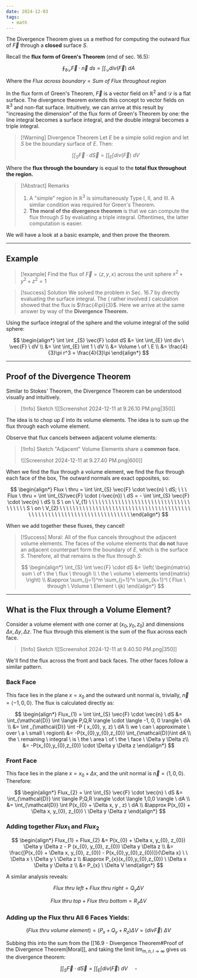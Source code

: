 ```yaml
---
date: 2024-12-03
tags:
  - math
---
```


The Divergence Theorem gives us a method for computing the outward flux of $\vec{F}$ through a **closed** surface $S$.

Recall the **flux form of Green's Theorem** (end of sec. 16.5):

$$
\oint_{\partial \mathcal{D}} \vec{F} \cdot \vec{n} \ ds = \int \int _{\mathcal{D}} div(\vec{F}) \ dA
$$

Where the $Flux \ across \ boundary = Sum \ of \ Flux \ throughout \ region$

In the flux form of Green's Theorem, $\vec{F}$ is a vector field on $\mathbb{R}^2$ and $\mathcal{D}$ is a flat surface. The divergence theorem extends this concept to vector fields on $\mathbb{R}^3$ and non-flat surface. Intuitively, we can arrive at this result by "increasing the dimension" of the flux form of Green's Theorem by one: the line integral becomes a surface integral, and the double integral becomes a triple integral.

> [!Warning] Divergence Theorem
> Let $E$ be a simple solid region and let $S$ be the boundary surface of $E$. Then:
>
> $$
> \int \int_{S} \vec{F} \cdot d\vec{S} = \int \int_{E} \int div (\vec{F}) \ dV
> $$

Where the **flux through the boundary** is equal to the **total flux throughout the region.**

> [!Abstract] Remarks
> 1. A "simple" region in $\mathbb{R}^3$ is simultaneously Type I, II, and III. A similar condition was required for Green's Theorem.
> 2. **The moral of the divergence theorem** is that we can compute the flux through $S$ by evaluating a triple integral. Oftentimes, the latter computation is easier.

We will have a look at a basic example, and then prove the theorem.

---

## Example

> [!example] 
> Find the flux of $\vec{F} = \langle z, y ,x \rangle$ across the unit sphere $x^2 + y^2 + z^2 = 1$

> [!success] Solution
> We solved the problem in Sec. 16.7 by directly evaluating the surface integral. The ( rather involved ) calculation showed that the flux is $\frac{4\pi}{3}$. Here we arrive at the same answer by way of the **Divergence Theorem.**

Using the surface integral of the sphere and the volume integral of the solid sphere:

$$
\begin{align*}
\int \int _{S} \vec{F} \cdot dS &= \int \int_{E} \int div \ \vec{F} \ dV \\
&= \int \int_{E} \int 1 \ dV \\
&= Volume \ of \ E \\
&= \frac{4}{3}\pi r^3 = \frac{4}{3}\pi 
\end{align*}
$$

---

## Proof of the Divergence Theorem

Similar to Stokes' Theorem, the Divergence Theorem can be understood visually and intuitively.

> [!Info] Sketch
> ![[Screenshot 2024-12-11 at 9.26.10 PM.png|350]]

The idea is to chop up $E$ into its volume elements. The idea is to sum up the flux through each volume element. 

Observe that flux cancels between adjacent volume elements:

> [!Info] Sketch
> "Adjacent" Volume Elements share a **common face.**
> 
> ![[Screenshot 2024-12-11 at 9.27.40 PM.png|600]]

When we find the flux through a volume element, we find the flux through each face of the box, The outward normals are exact opposites, so:

$$
\begin{align*}
Flux \ thru = \int \int_{S} \vec{F} \cdot \vec{n} \ dS; \ \ \ Flux \ thru = \int \int_{S}\vec{F} \cdot (-\vec{n}) \ dS = - \int \int_{S} \vec{F} \cdot \vec{n} \ dS \\
S \ on \ V_{1} \ \ \ \ \ \ \ \ \ \ \ \ \ \ \ \ \ \ \ \ \ \ \ \ \ \ \ \ \ \ \ \ \ \ \ \ \ S \ on \ V_{2} \ \ \ \ \ \ \ \ \ \ \ \ \ \ \ \ \ \ \ \ \ \ \ \ \ \ \ \ \ \ \ \ \ \ \ \ \ \ \ \ \ \ \ \ \ \ \ \ \ \ \ \ \ \ \ \ \ \ \ \ \ \ \ \ \ \ \ \ \ \ \ 
\end{align*}
$$

When we add together these fluxes, they cancel!

> [!Success] Moral:
> All of the flux cancels throughout the adjacent volume elements. The faces of the volume elements that **do not** have an adjacent counterpart form the boundary of $E$, which is the surface $S$. Therefore, all that remains is the flux through $S$:
>
> $$
> \begin{align*}
> \int_{S} \int \vec{F} \cdot dS &= \left(  \begin{matrix}  sum \ of \ the \ flux \ through \\ \ the \ volume \ elements
> \end{matrix} \right) \\
> &\approx \sum_{j=1}^m \sum_{j=1}^n \sum_{k=1}^l ( Flux \ through \ Volume \ Element \ ijk)
> \end{align*}
> $$

---

## What is the Flux through a Volume Element?

Consider a volume element with one corner at $(x_{0},y_{0},z_{0})$ and dimensions $\Delta x, \Delta y, \Delta z$. The flux through this element is the sum of the flux across each face.

> [!Info] Sketch
> ![[Screenshot 2024-12-11 at 9.40.50 PM.png|350]]

We'll find the flux across the front and back faces. The other faces follow a similar pattern. 

### Back Face

This face lies in the plane $x=x_{0}$ and the outward unit normal is, trivially, $\vec{n} = \langle -1, 0 ,0 \rangle$. The flux is calculated directly as:

$$
\begin{align*}
Flux_{1} = \int \int_{S} \vec{F} \cdot \vec{n} \ dS &= \int_{\mathcal{D}} \int \langle P,Q,R \rangle \cdot \langle -1, 0, 0 \rangle \ dA \\
&= \int _{\mathcal{D}} \int -P ( x_{0}, y, z) \ dA \\
we \ can \ approximate \ over \ a \ small \ region\\
&= -P(x_{0},y_{0},z_{0}) \int_{\mathcal{D}}\int dA \\
the \ remaining \ integral \ is \ the \ area \ of \ the \ face \ \Delta y \Delta z\\
&= -P(x_{0},y_{0},z_{0}) \cdot \Delta y \Delta z
\end{align*}
$$

### Front Face

This face lies in the plane $x = x_{0} + \Delta x$, and the unit normal is $\vec{n}=\langle 1, 0,0 \rangle$. Therefore:

$$
\begin{align*}
Flux_{2} = \int \int_{S} \vec{F} \cdot \vec{n} \ dS &= \int_{\mathcal{D}} \int \langle P,Q,R \rangle \cdot \langle 1,0,0 \rangle \ dA \\
&= \int_{\mathcal{D}} \int P(x_{0} + \Delta x, y , z) \ dA \\
&\approx P(x_{0} + \Delta x, y_{0}, z_{0}) \ \Delta y \Delta z
\end{align*}
$$

### Adding together $Flux_{1}$ and $Flux_{2}$

$$
\begin{align*}
Flux_{1} + Flux_{2} &= P(x_{0} + \Delta x, y_{0}, z_{0}) \Delta y \Delta z - P (x_{0}, y_{0}, z_{0}) \Delta y \Delta z \\
&= \frac{[P(x_{0} + \Delta x, y_{0}, z_{0}) - P(x_{0},y_{0},z_{0})]}{\Delta x} \ \ \Delta x \ \Delta y \ \Delta z \\
&\approx P_{x}(x_{0},y_{0},z_{0}) \ \Delta x \Delta y \Delta z \\
&= P_{x} \ \Delta V
\end{align*}
$$

A similar analysis reveals:

$$
Flux \ thru \ left + Flux \ thru \ right = Q_{y}\Delta V
$$

$$
Flux \ thru \ top + Flux \ thru \ bottom = R_{z}\Delta V
$$

### Adding up the Flux thru All 6 Faces Yields:

$$
(Flux \ thru \ volume \ element) = (P_{x} + Q_{y} + R_{z}) \Delta V = (div \vec{F}) \ \Delta V
$$

Subbing this into the sum from the [[16.9 - Divergence Theorem#Proof of the Divergence Theorem|Moral]], and taking the limit $\lim_{ m,n,l \to \infty }$ gives us the divergence theorem: 

$$
\int \int_{S} \vec{F} \cdot d\vec{S} = \int \int_{E} \int div(\vec{F}) \ dV \ \ \ \ \ \square
$$